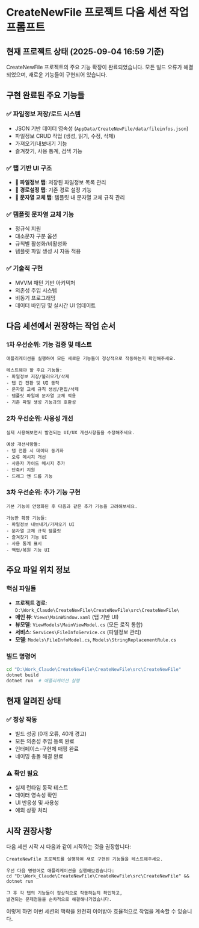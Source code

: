# CreateNewFile 프로젝트 다음 세션 작업 프롬프트

## 현재 프로젝트 상태 (2025-09-04 16:59 기준)

CreateNewFile 프로젝트의 주요 기능 확장이 완료되었습니다. 모든 빌드 오류가 해결되었으며, 새로운 기능들이 구현되어 있습니다.

## 구현 완료된 주요 기능들

### ✅ 파일정보 저장/로드 시스템
- JSON 기반 데이터 영속성 (`AppData/CreateNewFile/data/fileinfos.json`)
- 파일정보 CRUD 작업 (생성, 읽기, 수정, 삭제)
- 가져오기/내보내기 기능
- 즐겨찾기, 사용 통계, 검색 기능

### ✅ 탭 기반 UI 구조
- **📄 파일정보 탭**: 저장된 파일정보 목록 관리
- **📁 경로설정 탭**: 기존 경로 설정 기능
- **🔄 문자열 교체 탭**: 템플릿 내 문자열 교체 규칙 관리

### ✅ 템플릿 문자열 교체 기능
- 정규식 지원
- 대소문자 구분 옵션  
- 규칙별 활성화/비활성화
- 템플릿 파일 생성 시 자동 적용

### ✅ 기술적 구현
- MVVM 패턴 기반 아키텍처
- 의존성 주입 시스템
- 비동기 프로그래밍
- 데이터 바인딩 및 실시간 UI 업데이트

## 다음 세션에서 권장하는 작업 순서

### 1차 우선순위: 기능 검증 및 테스트
```
애플리케이션을 실행하여 모든 새로운 기능들이 정상적으로 작동하는지 확인해주세요.

테스트해야 할 주요 기능들:
- 파일정보 저장/불러오기/삭제
- 탭 간 전환 및 UI 동작
- 문자열 교체 규칙 생성/편집/삭제
- 템플릿 파일에 문자열 교체 적용
- 기존 파일 생성 기능과의 호환성
```

### 2차 우선순위: 사용성 개선
```
실제 사용해보면서 발견되는 UI/UX 개선사항들을 수정해주세요.

예상 개선사항들:
- 탭 전환 시 데이터 동기화
- 오류 메시지 개선
- 사용자 가이드 메시지 추가
- 단축키 지원
- 드래그 앤 드롭 기능
```

### 3차 우선순위: 추가 기능 구현
```
기본 기능이 안정화된 후 다음과 같은 추가 기능을 고려해보세요.

가능한 확장 기능들:
- 파일정보 내보내기/가져오기 UI
- 문자열 교체 규칙 템플릿
- 즐겨찾기 기능 UI
- 사용 통계 표시
- 백업/복원 기능 UI
```

## 주요 파일 위치 정보

### 핵심 파일들
- **프로젝트 경로**: `D:\Work_Claude\CreateNewFile\CreateNewFile\src\CreateNewFile\`
- **메인 뷰**: `Views\MainWindow.xaml` (탭 기반 UI)
- **뷰모델**: `ViewModels\MainViewModel.cs` (모든 로직 통합)
- **서비스**: `Services\FileInfoService.cs` (파일정보 관리)
- **모델**: `Models\FileInfoModel.cs`, `Models\StringReplacementRule.cs`

### 빌드 명령어
```bash
cd "D:\Work_Claude\CreateNewFile\CreateNewFile\src\CreateNewFile"
dotnet build
dotnet run  # 애플리케이션 실행
```

## 현재 알려진 상태

### ✅ 정상 작동
- 빌드 성공 (0개 오류, 40개 경고)
- 모든 의존성 주입 등록 완료
- 인터페이스-구현체 매핑 완료
- 네이밍 충돌 해결 완료

### ⚠️ 확인 필요
- 실제 런타임 동작 테스트
- 데이터 영속성 확인
- UI 반응성 및 사용성
- 예외 상황 처리

## 시작 권장사항

다음 세션 시작 시 다음과 같이 시작하는 것을 권장합니다:

```
CreateNewFile 프로젝트를 실행하여 새로 구현된 기능들을 테스트해주세요.

우선 다음 명령어로 애플리케이션을 실행해보겠습니다:
cd "D:\Work_Claude\CreateNewFile\CreateNewFile\src\CreateNewFile" && dotnet run

그 후 각 탭의 기능들이 정상적으로 작동하는지 확인하고, 
발견되는 문제점들을 순차적으로 해결해나가겠습니다.
```

이렇게 하면 이번 세션의 맥락을 완전히 이어받아 효율적으로 작업을 계속할 수 있습니다.